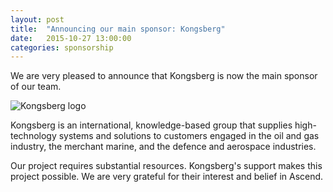 ```yaml
---
layout: post
title:  "Announcing our main sponsor: Kongsberg"
date:   2015-10-27 13:00:00
categories: sponsorship
---
```

We are very pleased to announce that Kongsberg is now the main sponsor of our team.

![Kongsberg logo](/public/assets/kongsberg.svg)

Kongsberg is an international, knowledge-based group that supplies high-technology systems and solutions to customers engaged in the oil and gas industry, the merchant marine, and the defence and aerospace industries.

Our project requires substantial resources. Kongsberg's support makes this project possible. We are very grateful for their interest and belief in Ascend.